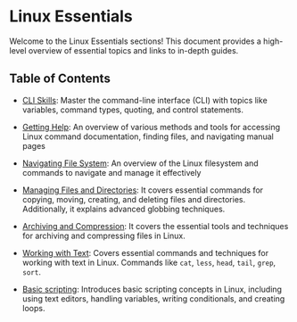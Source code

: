 
# Linux Essentials

Welcome to the Linux Essentials sections! This document provides a high-level overview of essential topics and links to in-depth guides.

## Table of Contents

- [CLI Skills](cli-skills.md): Master the command-line interface (CLI) with topics like variables, command types, quoting, and control statements.

- [Getting Help](getting-help.md): An overview of various methods and tools for accessing Linux command documentation, finding files, and navigating manual pages

- [Navigating File System](file-system-navigating.md): An overview of the Linux filesystem and commands to navigate and manage it effectively 

- [Managing Files and Directories](managing-files-directories.md): It covers essential commands for copying, moving, creating, and deleting files and directories. Additionally, it explains advanced globbing techniques.

- [Archiving and Compression](archiving-and-compression.md): It covers the essential tools and techniques for archiving and compressing files in Linux.

- [Working with Text](working-with-text.md): Covers essential commands and techniques for working with text in Linux. Commands like `cat`, `less`, `head`, `tail`, `grep`, `sort`. 
- [Basic scripting](basic-scripting.md): Introduces basic scripting concepts in Linux, including using text editors, handling variables, writing conditionals, and creating loops. 
